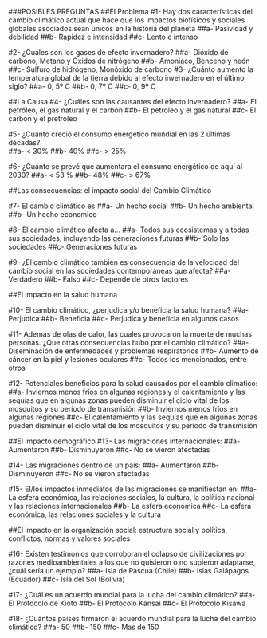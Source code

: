 ###POSIBLES PREGUNTAS
##El Problema
#1-	Hay dos características del cambio climático actual que hace que los impactos biofísicos y sociales globales asociados sean únicos en la historia del planeta
##a-	Pasividad y debilidad
##b- Rapidez e intensidad
##c- Lento e intenso

#2-	¿Cuáles son los gases de efecto invernadero?
##a-	Dióxido de carbono, Metano y Óxidos de nitrógeno
##b-	Amoniaco, Benceno y neón
##c-	Sulfuro de hidrógeno, Monóxido de carbono
#3-	¿Cuánto aumento la temperatura global de la tierra debido al efecto invernadero en el último siglo?
##a-	0, 5º C
##b-	0, 7º C
##c-	0, 9º C

##La Causa
#4-	¿Cuáles son las causantes del efecto invernadero? 
##a-	El petróleo, el gas natural y el carbón 
##b-	El petroleo y el gas natural
##c-	El carbon y el pretroleo

#5-	¿Cuánto creció el consumo energético mundial en las 2 últimas décadas?     
##a- < 30%
##b-	40%
##c-	> 25%



#6-	¿Cuánto se prevé que aumentara el consumo energético de aquí al 2030?
##a-	< 53 %
##b-	48%
##c-	> 67%



##Las consecuencias: el impacto social del Cambio Climático

#7-	El cambio climático es
##a-	Un hecho social
##b-	Un hecho ambiental
##b-    Un hecho economico

#8-	El cambio climático afecta a…
##a-	Todos sus ecosistemas y a todas sus sociedades, incluyendo las generaciones futuras
##b-	Solo las sociedades
##c-	Generaciones futuras

#9-	¿El cambio climático también es consecuencia de la velocidad del cambio social en las sociedades contemporáneas que afecta?
##a-	Verdadero 
##b-	Falso
##c-    Depende de otros factores

##El impacto en la salud humana

#10-	El cambio climático, ¿perjudica y/o beneficia la salud humana? 
##a-	Perjudica
##b-	Beneficia
##c-	Perjudica y beneficia en algunos casos

#11-	Además de olas de calor, las cuales provocaron la muerte de muchas personas. ¿Que otras consecuencias hubo por el cambio climático?
##a-	Diseminación de enfermedades y problemas respiratorios
##b-	Aumento de cáncer en la piel y lesiones oculares
##c-	Todos los mencionados, entre otros

#12-	Potenciales beneficios para la salud causados por el cambio climatico: 
##a-	Inviernos menos fríos en algunas regiones y el calentamiento y las sequías que en algunas zonas pueden disminuir el ciclo vital de los mosquitos y su periodo de transmisión
##b-	Inviernos menos fríos en algunas regiones
##c-	El calentamiento y las sequías que en algunas zonas pueden disminuir el ciclo vital de los mosquitos y su periodo de transmisión

##El impacto demográfico
#13-	Las migraciones internacionales:
##a-	Aumentaron
##b-	Disminuyeron
##c-	No se vieron afectadas

#14-    Las migraciones dentro de un pais:
##a-    Aumentaron
##b-    Disminuyeron
##c-    No se vieron afectadas

#15-	El/los impactos inmediatos de las migraciones se manifiestan en:
##a-	La esfera económica, las relaciones sociales, la cultura, la política nacional y las relaciones internacionales
##b-	La esfera económica
##c-	La esfera económica, las relaciones sociales y la cultura




##El impacto en la organización social: estructura social y política, conflictos, normas y valores sociales

#16-	Existen testimonios que corroboran el colapso de civilizaciones por razones medioambientales a los que no quisieron o no supieron adaptarse, ¿cuál sería un ejemplo?
##a-	Isla de Pascua (Chile)
##b-	Islas Galápagos (Ecuador) 
##c-	Isla del Sol (Bolivia)

#17-	¿Cuál es un acuerdo mundial para la lucha del cambio climático? 
##a-	El Protocolo de Kioto
##b-	El Protocolo Kansai
##c-	El Protocolo Kisawa

#18-	¿Cuántos países firmaron el acuerdo mundial para la lucha del cambio climático?
##a-	50
##b-	150
##c-	Mas de 150
